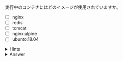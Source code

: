 実行中のコンテナにはどのイメージが使用されていますか。

- [ ] nginx
- [ ] redis
- [ ] tomcat
- [ ] nginx:alpine
- [ ] ubunto:18.04

<details>
  <summary>Hints</summary>

`docker container ls` コマンドを実行して IMAGE 列を確認します。

</details>

<details>
  <summary>Answer</summary>

nginx:alpine

</details>
